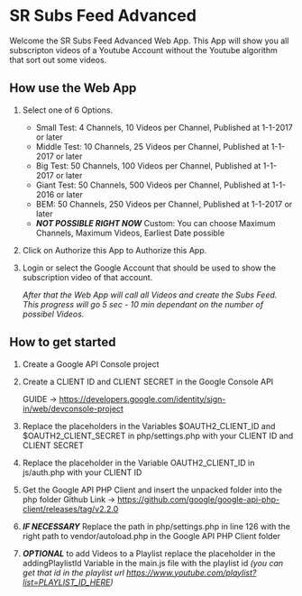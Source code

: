 # SR Subs Feed Advanced

Welcome the SR Subs Feed Advanced Web App.
This App will show you all subscripton videos of a Youtube Account without the Youtube algorithm that sort out some videos.

## How use the Web App

1. Select one of 6 Options.
    - Small Test: 4 Channels, 10 Videos per Channel, Published at 1-1-2017 or later
    - Middle Test: 10 Channels, 25 Videos per Channel, Published at 1-1-2017 or later
    - Big Test: 50 Channels, 100 Videos per Channel, Published at 1-1-2017 or later
    - Giant Test: 50 Channels, 500 Videos per Channel, Published at 1-1-2016 or later
    - BEM: 50 Channels, 250 Videos per Channel, Published at 1-1-2017 or later
    - **_NOT POSSIBLE RIGHT NOW_** Custom: You can choose Maximum Channels, Maximum Videos, Earliest Date possible 

2. Click on Authorize this App to Authorize this App.

3. Login or select the Google Account that should be used to show the subscription video of that account.

    *After that the Web App will call all Videos and create the Subs Feed. 
    This progress will go 5 sec - 10 min dependant on the number of possibel Videos.*

## How to get started

1. Create a Google API Console project

2. Create a CLIENT ID and CLIENT SECRET in the Google Console API 
    
    GUIDE -> https://developers.google.com/identity/sign-in/web/devconsole-project

3. Replace the placeholders in the Variables $OAUTH2_CLIENT_ID and $OAUTH2_CLIENT_SECRET in php/settings.php with your CLIENT ID and CLIENT SECRET

4. Replace the placeholder in the Variable OAUTH2_CLIENT_ID in js/auth.php with your CLIENT ID

5. Get the Google API PHP Client and insert the unpacked folder into the php folder
    Github Link -> https://github.com/google/google-api-php-client/releases/tag/v2.2.0
    
6. **_IF NECESSARY_** Replace the path in php/settings.php in line 126 with the right path to vendor/autoload.php in the Google API PHP Client folder

7. **_OPTIONAL_** to add Videos to a Playlist replace the placeholder in the addingPlaylistId Variable in the main.js file with the playlist id *(you can get that id in the playlist url https://www.youtube.com/playlist?list=PLAYLIST_ID_HERE)*
